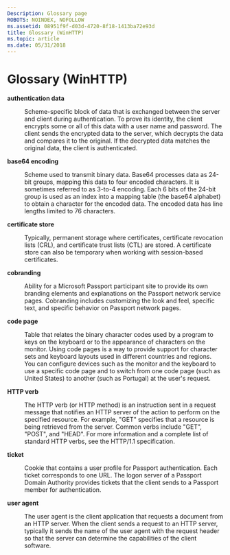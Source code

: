 ```yaml
---
Description: Glossary page
ROBOTS: NOINDEX, NOFOLLOW
ms.assetid: 08951f9f-d03d-4720-8f18-1413ba72e93d
title: Glossary (WinHTTP)
ms.topic: article
ms.date: 05/31/2018
---
```


# Glossary (WinHTTP)

<dl> <dt>

<span id="term_authentication_data"></span><span id="TERM_AUTHENTICATION_DATA"></span>**authentication data**
</dt> <dd>

Scheme-specific block of data that is exchanged between the server and client during authentication. To prove its identity, the client encrypts some or all of this data with a user name and password. The client sends the encrypted data to the server, which decrypts the data and compares it to the original. If the decrypted data matches the original data, the client is authenticated.

</dd> <dt>

<span id="term_base64_encoding"></span><span id="TERM_BASE64_ENCODING"></span>**base64 encoding**
</dt> <dd>

Scheme used to transmit binary data. Base64 processes data as 24-bit groups, mapping this data to four encoded characters. It is sometimes referred to as 3-to-4 encoding. Each 6 bits of the 24-bit group is used as an index into a mapping table (the base64 alphabet) to obtain a character for the encoded data. The encoded data has line lengths limited to 76 characters.

</dd> <dt>

<span id="term_certificate_store"></span><span id="TERM_CERTIFICATE_STORE"></span>**certificate store**
</dt> <dd>

Typically, permanent storage where certificates, certificate revocation lists (CRL), and certificate trust lists (CTL) are stored. A certificate store can also be temporary when working with session-based certificates.

</dd> <dt>

<span id="term_cobranding"></span><span id="TERM_COBRANDING"></span>**cobranding**
</dt> <dd>

Ability for a Microsoft Passport participant site to provide its own branding elements and explanations on the Passport network service pages. Cobranding includes customizing the look and feel, specific text, and specific behavior on Passport network pages.

</dd> <dt>

<span id="term_code_page"></span><span id="TERM_CODE_PAGE"></span>**code page**
</dt> <dd>

Table that relates the binary character codes used by a program to keys on the keyboard or to the appearance of characters on the monitor. Using code pages is a way to provide support for character sets and keyboard layouts used in different countries and regions. You can configure devices such as the monitor and the keyboard to use a specific code page and to switch from one code page (such as United States) to another (such as Portugal) at the user's request.

</dd> <dt>

<span id="term_http_verb"></span><span id="TERM_HTTP_VERB"></span>**HTTP verb**
</dt> <dd>

The HTTP verb (or HTTP method) is an instruction sent in a request message that notifies an HTTP server of the action to perform on the specified resource. For example, "GET" specifies that a resource is being retrieved from the server. Common verbs include "GET", "POST", and "HEAD". For more information and a complete list of standard HTTP verbs, see the HTTP/1.1 specification.

</dd> <dt>

<span id="term_ticket"></span><span id="TERM_TICKET"></span>**ticket**
</dt> <dd>

Cookie that contains a user profile for Passport authentication. Each ticket corresponds to one URL. The logon server of a Passport Domain Authority provides tickets that the client sends to a Passport member for authentication.

</dd> <dt>

<span id="term_user_agent"></span><span id="TERM_USER_AGENT"></span>**user agent**
</dt> <dd>

The user agent is the client application that requests a document from an HTTP server. When the client sends a request to an HTTP server, typically it sends the name of the user agent with the request header so that the server can determine the capabilities of the client software.

</dd> </dl>

 

 



